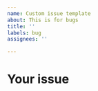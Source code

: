 ```yaml
---
name: Custom issue template
about: This is for bugs
title: ''
labels: bug
assignees: ''

---
```


# Your issue

<!-- Add description here -->

